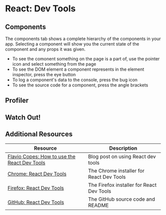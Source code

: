 # React: Dev Tools

## Components

The components tab shows a complete hierarchy of the components in your app. Selecting a component will show you the current state of the component and any props it was given.

* To see the comonent something on the page is a part of, use the pointer icon and select something from the page
* To see the DOM element a component represents in the element inspector, press the eye button
* To log a component's data to the console, press the bug icon
* To see the source code for a component, press the angle brackets

## Profiler


## Watch Out!


## Additional Resources

| Resource | Description |
| --- | --- |
| [Flavio Copes: How to use the React Dev Tools](https://flaviocopes.com/react-developer-tools/) | Blog post on using React dev tools |
| [Chrome: React Dev Tools](https://chrome.google.com/webstore/detail/react-developer-tools/fmkadmapgofadopljbjfkapdkoienihi?hl=en) | The Chrome installer for React Dev Tools |
| [Firefox: React Dev Tools](https://addons.mozilla.org/en-US/firefox/addon/react-devtools/) | The Firefox installer for React Dev Tools |
| [GitHub: React Dev Tools](https://github.com/facebook/react/tree/main/packages/react-devtools) | The GitHub source code and README |
